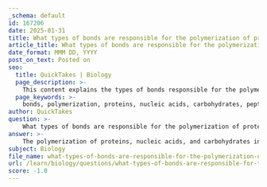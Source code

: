 ```yaml
---
_schema: default
id: 167206
date: 2025-01-31
title: What types of bonds are responsible for the polymerization of proteins, nucleic acids, and carbohydrates?
article_title: What types of bonds are responsible for the polymerization of proteins, nucleic acids, and carbohydrates?
date_format: MMM DD, YYYY
post_on_text: Posted on
seo:
  title: QuickTakes | Biology
  page_description: >-
    This content explains the types of bonds responsible for the polymerization of proteins, nucleic acids, and carbohydrates, focusing on peptide bonds, phosphodiester bonds, and glycosidic bonds.
  page_keywords: >-
    bonds, polymerization, proteins, nucleic acids, carbohydrates, peptide bond, phosphodiester bond, glycosidic bond, amino acids, nucleotides, monosaccharides, macromolecules, dehydration reaction, covalent bonds
author: QuickTakes
question: >-
    What types of bonds are responsible for the polymerization of proteins, nucleic acids, and carbohydrates?
answer: >-
    The polymerization of proteins, nucleic acids, and carbohydrates involves specific types of covalent bonds that link their respective monomer subunits together. Here are the types of bonds responsible for the polymerization of each of these biomolecules:\n\n1. **Proteins**: \n   - Proteins are polymers made up of amino acids. The bond that links amino acids together is called a **peptide bond**. This bond forms through a dehydration reaction, where a water molecule is released as the carboxyl group of one amino acid reacts with the amino group of another.\n\n2. **Nucleic Acids**: \n   - Nucleic acids, such as DNA and RNA, are polymers of nucleotides. The bond that links nucleotides together is known as a **phosphodiester bond**. This bond forms between the phosphate group of one nucleotide and the hydroxyl group of another nucleotide, also through a dehydration reaction. The synthesis of nucleic acids occurs in a 5' to 3' direction.\n\n3. **Carbohydrates**: \n   - Carbohydrates are polymers made up of monosaccharides. The bond that links monosaccharides together is called a **glycosidic bond**. Similar to the other types of polymerization, glycosidic bonds are formed through dehydration reactions, where a water molecule is released during the reaction between the hydroxyl groups of two monosaccharides.\n\nIn summary, the key bonds responsible for the polymerization of these biomolecules are:\n- **Peptide bonds** for proteins,\n- **Phosphodiester bonds** for nucleic acids,\n- **Glycosidic bonds** for carbohydrates.\n\nThese covalent bonds are crucial for the formation of macromolecules, which play essential roles in biological functions.
subject: Biology
file_name: what-types-of-bonds-are-responsible-for-the-polymerization-of-proteins-nucleic-acids-and-carbohydrates.md
url: /learn/biology/questions/what-types-of-bonds-are-responsible-for-the-polymerization-of-proteins-nucleic-acids-and-carbohydrates
score: -1.0
---
```


&nbsp;